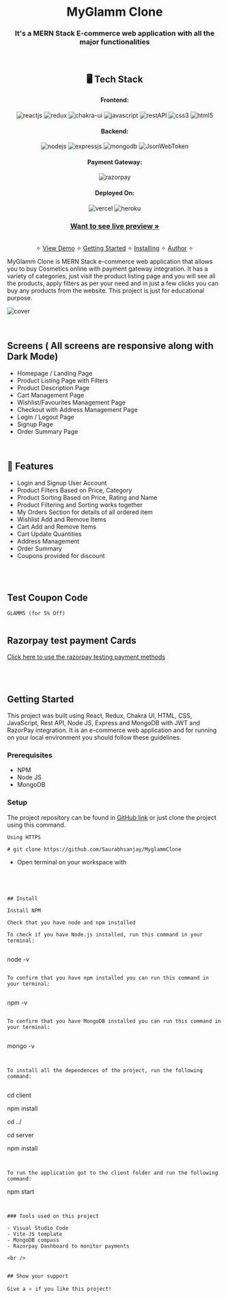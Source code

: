 <h1 align="center">MyGlamm Clone</h1>

<h3 align="center">It's a MERN Stack E-commerce web application with all the major functionalities</h3>

<br />

<h2 align="center">🖥️ Tech Stack</h2>


<h4 align="center">Frontend:</h4>

<p align="center">
  <img src="https://img.shields.io/badge/React-20232A?style=for-the-badge&logo=react&logoColor=61DAFB" alt="reactjs" />
  <img src="https://img.shields.io/badge/Redux-593D88?style=for-the-badge&logo=redux&logoColor=white" alt="redux" />
  <img src="https://img.shields.io/badge/Chakra%20UI-3bc7bd?style=for-the-badge&logo=chakraui&logoColor=white" alt="chakra-ui" />
  <img src="https://img.shields.io/badge/JavaScript-323330?style=for-the-badge&logo=javascript&logoColor=F7DF1E" alt="javascript" />
  <img src="https://img.shields.io/badge/Rest_API-02303A?style=for-the-badge&logo=react-router&logoColor=white" alt="restAPI" />
  <img src="https://img.shields.io/badge/CSS3-1572B6?style=for-the-badge&logo=css3&logoColor=white" alt="css3" />
  <img src="https://img.shields.io/badge/HTML5-E34F26?style=for-the-badge&logo=html5&logoColor=white" alt="html5" />
</p>


<h4 align="center">Backend:</h4>

<p align="center">
  <img src="https://img.shields.io/badge/Node.js-339933?style=for-the-badge&logo=nodedotjs&logoColor=white" alt="nodejs" />
  <img src="https://img.shields.io/badge/Express.js-000000?style=for-the-badge&logo=express&logoColor=white" alt="expressjs" />
  <img src="https://img.shields.io/badge/MongoDB-4EA94B?style=for-the-badge&logo=mongodb&logoColor=white" alt="mongodb" />
  <img src="https://img.shields.io/badge/JWT-000000?style=for-the-badge&logo=JSON%20web%20tokens&logoColor=white" alt="JsonWebToken" />
</p>


<h4 align="center">Payment Gateway:</h4>

<p align="center">
  <img src="https://img.shields.io/badge/Razorpay-02042B?style=for-the-badge&logo=razorpay&logoColor=3395FF" alt="razorpay" />
</p>


<h4 align="center">Deployed On:</h4>

<p align="center">
  <img src="https://img.shields.io/badge/Netlify-00C7B7?style=for-the-badge&logo=netlify&logoColor=white" alt="vercel" />
  <img src="https://img.shields.io/badge/Heroku-430098?style=for-the-badge&logo=heroku&logoColor=white" alt="heroku" />
</p>



<h3 align="center"><a href="myglammclone.vercel.app/"><strong>Want to see live preview »</strong></a></h3>

<p align="center">
  <br />&#10023;
  <a href="#">View Demo</a> &#10023;
  <a href="#Getting-Started">Getting Started</a> &#10023; 
  <a href="#Install">Installing</a> &#10023;
  <a href="#Contact">Author</a> &#10023;
</p>


MyGlamm Clone is MERN Stack e-commerce web application that allows you to buy Cosmetics  online with payment gateway integration. It has a variety of categories, just visit the product listing page and you will see all the products, apply filters as per your need and in just a few clicks you can buy any products from the website. This project is just for educational purpose.



![cover](https://i.im.ge/2022/12/19/d41HB9.mg.jpg)

<br />

## Screens ( All screens are responsive along with Dark Mode)
- Homepage / Landing Page
- Product Listing Page with Filters
- Product Description Page
- Cart Management Page
- Wishlist/Favourites Management Page
- Checkout with Address Management Page
- Login / Logout Page
- Signup Page
- Order Summary Page


<br />


## 🚀 Features
- Login and Signup User Account 
- Product Filters Based on Price, Category
- Product Sorting Based on Price, Rating and Name
- Product Filtering and Sorting works together 
- My Orders Section for details of all ordered item
- Wishlist Add and Remove Items
- Cart Add and Remove Items 
- Cart Update Quantities 
- Address Management
- Order Summary
- Coupons provided for discount



<br />

<!-- ## Glimpses of Nike-Clone 🙈 : -->


<!-- <table> -->
<!--   <tr>
    <td><img src="https://user-images.githubusercontent.com/91532881/175955122-200a6ccb-54a5-4f39-9bc2-cd3ba3a4d102.jpeg" alt="home" /></td>
    <td><img src="https://user-images.githubusercontent.com/91532881/175955109-b51e3e81-4cd8-4f00-a8cd-873c82882a15.png" alt="coupons" /></td>
  </tr>
  <tr>
    <td><img src="https://user-images.githubusercontent.com/91532881/175955141-44aefea0-a9ee-4c3a-93e0-094ca9214e54.jpeg" alt="signup" /></td>
    <td><img src="https://user-images.githubusercontent.com/91532881/175955129-e5392377-e72a-4868-883f-5a244fc9bc87.jpeg" alt="login" /></td>
  </tr> -->
<!--   <tr>
    <td><img src="https://user-images.githubusercontent.com/91532881/175955097-9fe2e5a5-b4f4-4c1f-beb7-4080186e5a17.jpeg" alt="allProducts" /></td>
    <td><img src="https://user-images.githubusercontent.com/91532881/175957017-3530fe22-46ae-4bf7-a645-55f7a5f25ed9.jpeg" alt="men" /></td>
  </tr>
  <tr>
    <td><img src="https://user-images.githubusercontent.com/91532881/175955142-dd33e21a-49a9-4aeb-89e7-edb3e871828f.jpeg" alt="women" /></td>
    <td><img src="https://user-images.githubusercontent.com/91532881/175955126-2874a5c1-8655-40ab-b9ce-67275139e70e.jpeg" alt="kids" /></td>
  </tr> -->
<!--   <tr>
    <td><img src="https://user-images.githubusercontent.com/91532881/175955114-1090036d-2e73-46fa-8aca-8ef9ffab1724.jpeg" alt="description" /></td>
    <td><img src="https://user-images.githubusercontent.com/91532881/175955117-edff5eaf-7507-4580-b3b8-3aea6c089840.jpeg" alt="descriptionDark" /></td>
  </tr>
  <tr>
    <td><img src="https://user-images.githubusercontent.com/91532881/175955106-867749b1-4838-40dc-b184-145f10d1eec2.jpeg" alt="cart" /></td>
    <td><img src="https://user-images.githubusercontent.com/91532881/175955107-f93e13a0-6c50-46e8-a5f3-09d15421e97b.jpeg" alt="checkout" /></td>
  </tr>
  <tr>
    <td><img src="https://user-images.githubusercontent.com/91532881/175955137-828f89b2-648e-4a68-885a-fa3f3f29b55c.png" alt="razorpay" /></td>
    <td><img src="https://user-images.githubusercontent.com/91532881/175955133-96792a4b-7e70-4e1e-a5cf-999da70a9c95.jpeg" alt="orders" /></td>
  </tr>
</table> -->

<br />

## Test Coupon Code
```
GLAMM5 (for 5% Off)


```

## Razorpay test payment Cards

[Click here to use the razorpay testing payment methods](https://razorpay.com/docs/payments/payments/test-card-upi-details/)


<br />




<br />


## Getting Started

This project was built using React, Redux, Chakra UI, HTML, CSS, JavaScript, Rest API, Node JS, Express and MongoDB with JWT and RazorPay integration. It is an e-commerce web application and for running on your local environment you should follow these guidelines.


### Prerequisites

- NPM
- Node JS
- MongoDB

### Setup


The project repository can be found in [GitHub link](https://github.com/Saurabhsanjay/MyglammClone) or just clone the project using this command.


```
Using HTTPS

# git clone https://github.com/Saurabhsanjay/MyglammClone
```

+ Open terminal on your workspace with

```




## Install

Install NPM

Check that you have node and npm installed

To check if you have Node.js installed, run this command in your terminal:


```
node -v
```

To confirm that you have npm installed you can run this command in your terminal:


```
npm -v
```

To confirm that you have MongoDB installed you can run this command in your terminal:


```
mongo -v
```


To install all the dependences of the project, run the following command:


```
cd client

npm install

cd ../

cd server

npm install
```


To run the application got to the client folder and run the following command:

```
npm start
```


### Tools used on this project

- Visual Studio Code
- Vite-JS template
- MongoDB compass
- Razorpay Dashboard to monitor payments

<br />


## Show your support

Give a ⭐️ if you like this project!
